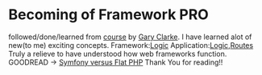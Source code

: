 # Becoming of Framework PRO
followed/done/learned from [course](https://garyclarketech.teachable.com/p/php-framework-pro) by [Gary Clarke](https://www.garyclarke.tech/).
I have learned alot of new(to me) exciting concepts.
Framework:[Logic](https://github.com/Aimocs/frame/tree/main/framework)
Application:[Logic](https://github.com/Aimocs/frame/tree/main/src),[Routes](https://github.com/Aimocs/frame/blob/main/routes/web.php)
Truly a relieve to have understood how web frameworks function.
GOODREAD -> [Symfony versus Flat PHP](https://symfony.com/doc/current/introduction/from_flat_php_to_symfony.html#creating-the-front-controller)
Thank You for reading!!
